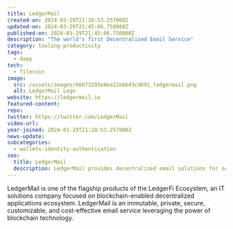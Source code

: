 ```yaml
---
title: LedgerMail
created-on: 2024-03-29T21:28:53.257000Z
updated-on: 2024-03-29T21:45:06.750000Z
published-on: 2024-03-29T21:45:06.750000Z
description: "The world's first Decentralized Email Service"
category: tooling-productivity
tags:
  - dapp
tech:
  - filecoin
image:
  src: /assets/images/66073295e0ea12e6b43cd691_ledgermail.png
  alt: LedgerMail Logo
website: https://ledgermail.io
featured-content:
repo:
twitter: https://twitter.com/LedgerMail
video-url:
year-joined: 2024-03-29T21:28:53.257000Z
news-update:
subcategories:
  - wallets-identity-authentication
seo:
  title: LedgerMail
  description: LedgerMail provides decentralized email solutions for secure communication.
---
```


LedgerMail is one of the flagship products of the LedgerFi Ecosystem, an IT solutions company focused on blockchain-enabled decentralized applications ecosystem. LedgerMail is an immutable, private, secure, customizable, and cost-effective email service leveraging the power of blockchain technology.
